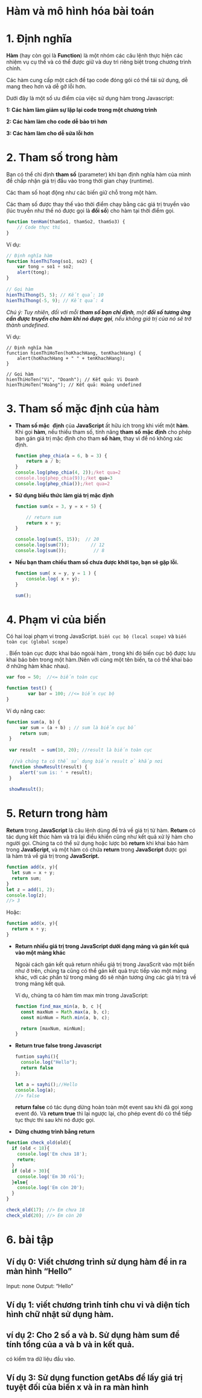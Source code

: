 # Hàm và mô hình hóa bài toán

# 1. Định nghĩa

**Hàm** (hay còn gọi là **Function**) là một nhóm các câu lệnh thực hiện các nhiệm vụ cụ thể và có thể được giữ và duy trì riêng biệt trong chương trình chính.

Các hàm cung cấp một cách để tạo code đóng gói có thể tái sử dụng, dễ mang theo hơn và dễ gỡ lỗi hơn.

Dưới đây là một số ưu điểm của việc sử dụng hàm trong Javascript:

****1: Các hàm làm giảm sự lặp lại code trong một chương trình****

****2: Các hàm làm cho code dễ bảo trì hơn****

****3: Các hàm làm cho dễ sửa lỗi hơn****

# 2. Tham số trong hàm

Bạn có thể chỉ định **tham số** (parameter) khi bạn định nghĩa hàm của mình để chấp nhận giá trị đầu vào trong thời gian chạy (runtime).

Các tham số hoạt động như các biến giữ chỗ trong một hàm.

Các tham số được thay thế vào thời điểm chạy bằng các giá trị truyền vào (lúc truyền như thế nó được gọi là **đối số**) cho hàm tại thời điểm gọi.

```jsx
function tenHam(thamSo1, thamSo2, thamSo3) {
    // Code thực thi
}
```

Ví dụ:

```jsx
// Định nghĩa hàm
function hienThiTong(so1, so2) {
    var tong = so1 + so2;
    alert(tong);
}
 
// Gọi hàm
hienThiThong(5, 5); // Kết quả: 10
hienThiThong(-5, 9); // Kết quả: 4
```

*Chú ý: Tuy nhiên, đối với mỗi **tham số bạn chỉ định**, một **đối số tương ứng cần được truyền cho hàm khi nó được gọi**, nếu không giá trị của nó sẽ trở thành undefined*.

Ví dụ:

```
// Định nghĩa hàm
function hienThiHoTen(hoKhachHang, tenKhachHang) {
    alert(hoKhachHang + " " + tenKhachHang);
}

// Gọi hàm
hienThiHoTen("Vi", "Doanh"); // Kết quả: Vi Doanh
hienThiHoTen("Hoàng"); // Kết quả: Hoàng undefined
```

# 3. Tham số mặc định của hàm

- **Tham số mặc**  **định** của **JavaScript** ất hữu ích trong khi viết một **hàm**. Khi gọi **hàm**, nếu thiếu tham số, tính năng **tham** **số** **mặc** **định** cho phép bạn gán giá trị mặc định cho tham **số** **hàm**, thay vì để nó không xác định.
    
    ```jsx
    function phep_chia(a = 6, b = 3) {
        return a / b;
    }
    console.log(phep_chia(4, 2));/ket qua=2
    console.log(phep_chia(9));/ket qua=3
    console.log(phep_chia());/ket qua=2
    ```
    
- ****Sử dụng biểu thức làm giá trị mặc định****
    
    ```jsx
    function sum(x = 3, y = x + 5) {
    
        // return sum
        return x + y;
    }
    
    console.log(sum(5, 15));  // 20 
    console.log(sum(7));        // 12
    console.log(sum());          // 8
    ```
    
- **Nếu bạn tham chiếu tham số chưa được khởi tạo, bạn sẽ gặp lỗi.**
    
    ```jsx
    function sum( x = y, y = 1 ) {
        console.log( x + y);
    }
    
    sum();
    ```
    

# 4. Phạm vi của biến

Có hai loại phạm vi trong JavaScript. `biến cục bộ (local scope)` và `biến toàn cục (global scope)`

. Biến toàn cục được khai báo ngoài hàm , trong khi đó biến cục bộ được lưu khai báo bên trong một hàm.(Nên với cùng một tên biến, ta có thể khai báo ở những hàm khác nhau).

```jsx
var foo = 50;  //<= biến toàn cục 

function test() {
        var bar = 100; //<= biến cục bộ 
}
```

Ví dụ nâng cao:

```jsx
function sum(a, b) { 
     var sum = (a + b) ; // sum là biến cục bố
     return sum;
 }
  
 var result  = sum(10, 20); //result là biến toàn cục
  
  //và chúng ta có thể sử dụng biến result ở khắp nơi
 function showResult(result) {
     alert('sum is: ' + result);
 }
  
 showResult();
```

# 5. Return trong hàm

**Return** trong **JavaScript** là câu lệnh dùng để trả về giá trị từ hàm. **Return** có tác dụng kết thúc hàm và trả lại điều khiển cũng như kết quả xử lý hàm cho người gọi. Chúng ta có thể sử dụng hoặc lược bỏ **return** khi khai báo hàm trong **JavaScript**, và một hàm có chứa **return** trong **JavaScript** được gọi là hàm trả về giá trị trong **JavaScript.**

```jsx
function add(x, y){
  let sum = x + y;
  return sum;
}
let z = add(1, 2);
console.log(z);
//> 3
```

Hoặc:

```jsx
function add(x, y){
  return x + y;
}
```

- ****Return nhiều giá trị trong JavaScript dưới dạng mảng và gán kết quả vào một mảng khác****
    
    Ngoài cách gán kết quả return nhiều giá trị trong JavaScrit vào một biến như ở trên, chúng ta cũng có thể gán kết quả trực tiếp vào một mảng khác, với các phần tử trong mảng đó sẽ nhận tương ứng các giá trị trả về trong mảng kết quả.
    
    Ví dụ, chúng ta có hàm tìm max min trong JavaScript:
    
    ```jsx
    function find_max_min(a, b, c ){
      const maxNum = Math.max(a, b, c);
      const minNum = Math.min(a, b, c);
    
      return [maxNum, minNum]; 
    }
    ```
    
- ****Return true false trong Javascript****
    
    ```jsx
    funtion sayhi(){
      console.log("Hello");
      return false
    };
    
    let a = sayhi();//Hello
    console.log(a);
    //> false
    ```
    
    **return false** có tác dụng dừng hoàn toàn một event sau khi đã gọi xong event đó. Và **return true** thì lại ngược lại, cho phép event đó có thể tiếp tục thực thi sau khi nó được gọi.
    
- ****Dừng chương trình bằng return****
``` jsx 
function check_old(old){
  if (old < 18){
    console.log('Em chưa 18');
    return;
  }
  if (old > 30){
    console.log('Em 30 rồi');
  }else{
    console.log('Em còn 20');
  }
}

check_old(17); //> Em chưa 18
check_old(20); //> Em còn 20
```

# 6. bài tập
## Ví dụ 0: Viết chương trình sử dụng hàm để in ra màn hình “Hello”
Input: none
Output: “Hello”
## Ví dụ 1: viết chương trình tính chu vi và diện tích hình chữ nhật sử dụng hàm.
## ví dụ 2: Cho 2 số a và b. Sử dụng hàm sum để tính tổng của a và b và in kết quả. 
có kiểm tra dữ liệu đầu vào.
## Ví dụ 3: Sử dụng function getAbs để lấy giá trị tuyệt đối của biến x và in ra màn hình
